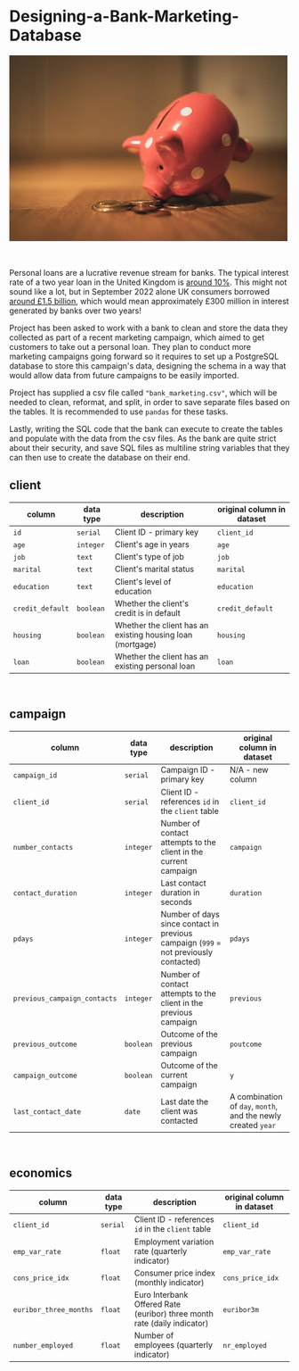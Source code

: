 # Designing-a-Bank-Marketing-Database
![piggy_bank](piggy_bank.jpg)

<br>

Personal loans are a lucrative revenue stream for banks. The typical interest rate of a two year loan in the United Kingdom is [around 10%](https://www.experian.com/blogs/ask-experian/whats-a-good-interest-rate-for-a-personal-loan/). This might not sound like a lot, but in September 2022 alone UK consumers borrowed [around £1.5 billion](https://www.ukfinance.org.uk/system/files/2022-12/Household%20Finance%20Review%202022%20Q3-%20Final.pdf), which would mean approximately £300 million in interest generated by banks over two years!

Project has been asked to work with a bank to clean and store the data they collected as part of a recent marketing campaign, which aimed to get customers to take out a personal loan. They plan to conduct more marketing campaigns going forward so it requires to set up a PostgreSQL database to store this campaign's data, designing the schema in a way that would allow data from future campaigns to be easily imported. 

Project has supplied a csv file called `"bank_marketing.csv"`, which will be needed to clean, reformat, and split, in order to save separate files based on the tables. It is recommended to use `pandas` for these tasks.

Lastly, writing the SQL code that the bank can execute to create the tables and populate with the data from the csv files. As the bank are quite strict about their security, and save SQL files as multiline string variables that they can then use to create the database on their end. 

## client

| column | data type | description | original column in dataset |
|--------|-----------|-------------|----------------------------|
| `id` | `serial` | Client ID - primary key | `client_id` |
| `age` | `integer` | Client's age in years | `age` |
| `job` | `text` | Client's type of job | `job` |
| `marital` | `text` | Client's marital status | `marital` | 
| `education` | `text` | Client's level of education | `education` |
| `credit_default` | `boolean` | Whether the client's credit is in default | `credit_default` |
| `housing` | `boolean` | Whether the client has an existing housing loan (mortgage) | `housing` | 
| `loan` | `boolean` | Whether the client has an existing personal loan | `loan` |

<br>

## campaign

| column | data type | description | original column in dataset |
|--------|-----------|-------------|----------------------------|
| `campaign_id` | `serial` | Campaign ID - primary key | N/A - new column |
| `client_id` | `serial` | Client ID - references `id` in the `client` table | `client_id` |
| `number_contacts` | `integer` | Number of contact attempts to the client in the current campaign | `campaign` |
| `contact_duration` | `integer` | Last contact duration in seconds | `duration` |
| `pdays` | `integer` | Number of days since contact in previous campaign (`999` = not previously contacted) | `pdays` |
| `previous_campaign_contacts` | `integer` | Number of contact attempts to the client in the previous campaign | `previous` |
| `previous_outcome` | `boolean` | Outcome of the previous campaign | `poutcome` |
| `campaign_outcome` | `boolean` | Outcome of the current campaign | `y` |
| `last_contact_date` | `date` | Last date the client was contacted | A combination of `day`, `month`, and the newly created `year` |

<br>

## economics

| column | data type | description | original column in dataset |
|--------|-----------|-------------|----------------------------|
| `client_id` | `serial` | Client ID - references `id` in the `client` table | `client_id` |
| `emp_var_rate` | `float` | Employment variation rate (quarterly indicator) | `emp_var_rate` |
| `cons_price_idx` | `float` | Consumer price index (monthly indicator) | `cons_price_idx` |
| `euribor_three_months` | `float` | Euro Interbank Offered Rate (euribor) three month rate (daily indicator) | `euribor3m` |
| `number_employed` | `float` | Number of employees (quarterly indicator)| `nr_employed` |
